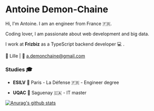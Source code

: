 # Antoine Demon-Chaine

Hi, I'm Antoine. I am an engineer from France :fr:.

Coding lover, I am passionate about web development and big data.

I work at **Frizbiz** as a TypeScript backend developer :computer: . 


:round_pushpin:  Lille | :email:  a.demonchaine@gmail.com

### Studies :mortar_board: 

- **ESILV** :round_pushpin: Paris - La Défense :fr: - Engineer degree

- **UQAC** :round_pushpin: Saguenay :canada: - IT master

[![Anurag's github stats](https://github-readme-stats.vercel.app/api?username=LudoCruchot)](https://github.com/anuraghazra/github-readme-stats)

